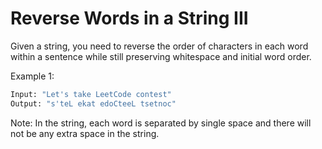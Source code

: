 # Reverse Words in a String III

Given a string, you need to reverse the order of characters in each word within a sentence while still preserving whitespace and initial word order.

Example 1:

```bash
Input: "Let's take LeetCode contest"
Output: "s'teL ekat edoCteeL tsetnoc"
```

Note: In the string, each word is separated by single space and there will not be any extra space in the string.

